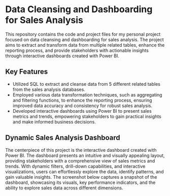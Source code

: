 # Data Cleansing and Dashboarding for Sales Analysis

This repository contains the code and project files for my personal project focused on data cleansing and dashboarding for sales analysis. The project aims to extract and transform data from multiple related tables, enhance the reporting process, and provide stakeholders with actionable insights through interactive dashboards created with Power BI.

## Key Features
* Utilized SQL to extract and cleanse data from 5 different related tables from the sales analysis databases.
* Employed various data transformation techniques, such as aggregating and filtering functions, to enhance the reporting process, ensuring improved data accuracy and consistency for robust sales analysis.
* Developed interactive dashboards using Power BI to present sales metrics and trends, empowering stakeholders to gain practical insights and make informed business decisions.

## Dynamic Sales Analysis Dashboard
The centerpiece of this project is the interactive dashboard created with Power BI. The dashboard presents an intuitive and visually appealing layout, providing stakeholders with a comprehensive view of sales metrics and trends. With dynamic filters, drill-down capabilities, and interactive visualizations, users can effortlessly explore the data, identify patterns, and gain valuable insights. The screenshot below captures a snapshot of the dashboard, showcasing its visuals, key performance indicators, and the ability to explore sales data across different dimensions.
